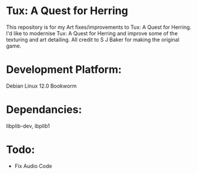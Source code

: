 # Tux: A Quest for Herring
This repository is for my Art fixes/improvements to Tux: A Quest for Herring.
I'd like to modernise Tux: A Quest for Herring and improve some of the texturing and art detailing. All credit to S J Baker for making the original game.

# Development Platform:
Debian Linux 12.0 Bookworm

# Dependancies:
libplib-dev, ibplib1

# Todo:
- Fix Audio Code
